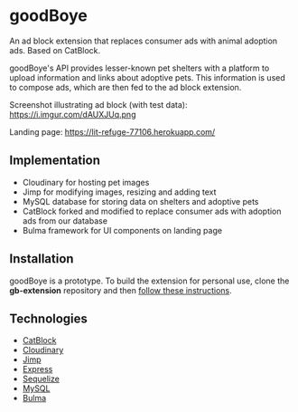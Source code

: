 # goodBoye

An ad block extension that replaces consumer ads with animal adoption ads. Based on CatBlock.

goodBoye's API provides lesser-known pet shelters with a platform to upload information and links about adoptive pets. This information is used to compose ads, which are then fed to the ad block extension.

Screenshot illustrating ad block (with test data): https://i.imgur.com/dAUXJUq.png 

Landing page: https://lit-refuge-77106.herokuapp.com/

## Implementation

* Cloudinary for hosting pet images
* Jimp for modifying images, resizing and adding text
* MySQL database for storing data on shelters and adoptive pets
* CatBlock forked and modified to replace consumer ads with adoption ads from our database
* Bulma framework for UI components on landing page

## Installation

goodBoye is a prototype. To build the extension for personal use, clone the **gb-extension** repository and then [follow these instructions](https://github.com/CatBlock/catblock/wiki/Building-the-extension).

## Technologies

* [CatBlock](https://github.com/CatBlock)
* [Cloudinary](https://cloudinary.com/documentation/node_integration)
* [Jimp](https://www.npmjs.com/package/jimp)
* [Express](https://expressjs.com/)
* [Sequelize](https://docs.sequelizejs.com/)
* [MySQL](https://www.mysql.com/)
* [Bulma](https://bulma.io/)
